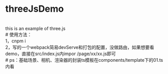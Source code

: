 # threeJsDemo
<br/>
this is an example of three.js
<br/>
# 使用方法：
<br/>
1，cnpm i
<br/>
2，写的一个webpack简易devServe和打包的配置，没做路由，如果想要看demo，直接在src/index.js内impor /page/xx/xx.js即可
<br/>
# ps：基础场景、相机、渲染器的封装ts模板在components/template下的01.ts内看
